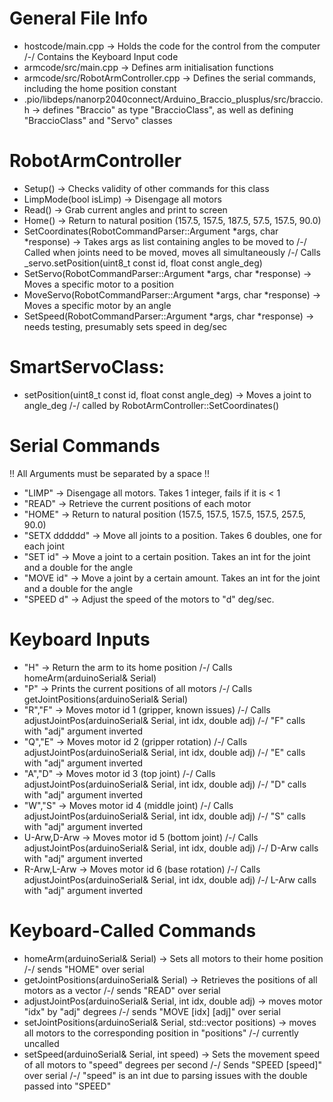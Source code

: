 # General File Info
* hostcode/main.cpp -> Holds the code for the control from the computer /-/ Contains the Keyboard Input code
* armcode/src/main.cpp -> Defines arm initialisation functions
* armcode/src/RobotArmController.cpp -> Defines the serial commands, including the home position constant
* .pio/libdeps/nanorp2040connect/Arduino_Braccio_plusplus/src/braccio.h -> defines "Braccio" as type "BraccioClass", as well as defining "BraccioClass" and "Servo" classes


# RobotArmController
* Setup() -> Checks validity of other commands for this class
* LimpMode(bool isLimp) -> Disengage all motors 
* Read() -> Grab current angles and print to screen
* Home() -> Return to natural position (157.5, 157.5, 187.5, 57.5, 157.5, 90.0)
* SetCoordinates(RobotCommandParser::Argument *args, char *response) -> Takes args as list containing angles to be moved to /-/ Called when joints need to be moved, moves all simultaneously /-/ Calls _servo.setPosition(uint8_t const id, float const angle_deg)
* SetServo(RobotCommandParser::Argument *args, char *response) -> Moves a specific motor to a position
* MoveServo(RobotCommandParser::Argument *args, char *response) -> Moves a specific motor by an angle
* SetSpeed(RobotCommandParser::Argument *args, char *response) -> needs testing, presumably sets speed in deg/sec


# SmartServoClass:
* setPosition(uint8_t const id, float const angle_deg) -> Moves a joint to angle_deg /-/ called by RobotArmController::SetCoordinates()


# Serial Commands
!! All Arguments must be separated by a space !!

* "LIMP" -> Disengage all motors. Takes 1 integer, fails if it is < 1
* "READ" -> Retrieve the current positions of each motor
* "HOME" -> Return to natural position (157.5, 157.5, 157.5, 157.5, 257.5, 90.0)
* "SETX dddddd" -> Move all joints to a position. Takes 6 doubles, one for each joint
* "SET id" -> Move a joint to a certain position. Takes an int for the joint and a double for the angle
* "MOVE id" -> Move a joint by a certain amount. Takes an int for the joint and a double for the angle
* "SPEED d" -> Adjust the speed of the motors to "d" deg/sec. 


# Keyboard Inputs
* "H" -> Return the arm to its home position /-/ Calls homeArm(arduinoSerial& Serial)
* "P" -> Prints the current positions of all motors /-/ Calls getJointPositions(arduinoSerial& Serial)
* "R","F" -> Moves motor id 1 (gripper, known issues) /-/ Calls adjustJointPos(arduinoSerial& Serial, int idx, double adj) /-/ "F" calls with "adj" argument inverted
* "Q","E" -> Moves motor id 2 (gripper rotation) /-/ Calls adjustJointPos(arduinoSerial& Serial, int idx, double adj) /-/ "E" calls with "adj" argument inverted
* "A","D" -> Moves motor id 3 (top joint) /-/ Calls adjustJointPos(arduinoSerial& Serial, int idx, double adj) /-/ "D" calls with "adj" argument inverted
* "W","S" -> Moves motor id 4 (middle joint) /-/ Calls adjustJointPos(arduinoSerial& Serial, int idx, double adj) /-/ "S" calls with "adj" argument inverted
* U-Arw,D-Arw -> Moves motor id 5 (bottom joint) /-/ Calls adjustJointPos(arduinoSerial& Serial, int idx, double adj) /-/ D-Arw calls with "adj" argument inverted
* R-Arw,L-Arw -> Moves motor id 6 (base rotation) /-/ Calls adjustJointPos(arduinoSerial& Serial, int idx, double adj) /-/ L-Arw calls with "adj" argument inverted


# Keyboard-Called Commands
* homeArm(arduinoSerial& Serial) -> Sets all motors to their home position /-/ sends "HOME" over serial
* getJointPositions(arduinoSerial& Serial) -> Retrieves the positions of all motors as a vector /-/ sends "READ" over serial
* adjustJointPos(arduinoSerial& Serial, int idx, double adj) -> moves motor "idx" by "adj" degrees /-/ sends "MOVE [idx] [adj]" over serial
* setJointPositions(arduinoSerial& Serial, std::vector<double> positions) -> moves all motors to the corresponding position in "positions" /-/ currently uncalled
* setSpeed(arduinoSerial& Serial, int speed) -> Sets the movement speed of all motors to "speed" degrees per second /-/ Sends "SPEED [speed]" over serial /-/ "speed" is an int due to parsing issues with the double passed into "SPEED"